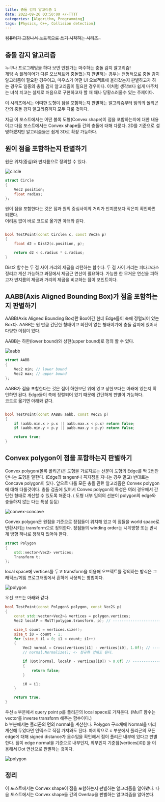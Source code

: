 ```yaml
---
title: 충돌 감지 알고리즘 1
date: 2022-09-26 03:50:00 +/-TTTT
categories: [Algorithm, Programming]
tags: [Physics, C++, Collision detection]  
---
```


~~컴퓨터가 고장나서 노트북으로 쓰기 시작하는 시리즈..~~

## 충돌 감지 알고리즘

누구나 프로그래밍을 하다 보면 언젠가는 마주하는 충돌 감지 알고리즘!  
게임 속 플레이어가 다른 오브젝트와 충돌했는지 판별하는 경우는 전형적으로 충돌 감지 알고리즘이 필요한 경우이고, 마우스가 어떤 UI 오브젝트에 올라갔는지 판별하고자 하는 경우도 일종의 충돌 감지 알고리즘이 필요한 경우이다. 이처럼 생각보다 쉽게 마주치는 녀석 치고는 실제로 처음으로 구현하고자 할 때 꽤나 당황스러울수 있는 주제이다.  

이 시리즈에서는 어떠한 도형이 점을 포함하는지 판별하는 알고리즘부터 임의의 폴리곤 간의 충돌 감지 알고리즘까지 모두 다룰 것이다.  

지금 이 포스트에서는 어떤 볼록 도형(Convex shape)이 점을 포함하는지에 대한 내용이고 다음 포스트에서는 Convex shape들 간의 충돌에 대해 다룬다. 2D를 기준으로 설명하겠지만 알고리즘들은 쉽게 3D로 확장 가능하다.  

## 원이 점을 포함하는지 판별하기 

원은 위치(중심)와 반지름으로 정의할 수 있다.  

![circle](/assets/img/collision/circle.png)  

```c++
struct Circle
{
    Vec2 position;
    float radius;
};
```

원이 점을 포함한다는 것은 점과 원의 중심사이의 거리가 반지름보다 작은지 확인하면 되겠다.  
어려움 없이 바로 코드로 옮기면 아래와 같다.  

```c++

bool TestPoint(const Circle& c, const Vec2& p)
{
    float d2 = Dist2(c.position, p);

    return d2 < c.radius * c.radius;
}

```

Dist2 함수는 두 점 사이 거리의 제곱을 리턴하는 함수다. 두 점 사이 거리는 피타고라스 정리고 계산 가능하고 과정에서 제곱근 연산이 필요하다. 가능한 한 무거운 연산을 피하고자 반지름의 제곱과 거리의 제곱을 비교하는 점이 포인트이다.  

## AABB(Axis Aligned Bounding Box)가 점을 포함하는지 판별하기

AABB(Axis Aligned Bounding Box)란 Box이긴 한데 Edge들이 축에 정렬되어 있는 Box다. AABB는 원 만큼 간단한 형태이고 회전이 없는 형태이기에 충돌 감지에 있어서 다양한 이점이 있다.  

AABB는 하한(lower bound)와 상한(upper bound)로 정의 할 수 있다. 

![aabb](/assets/img/collision/aabb.png)  

```c++
struct AABB
{
    Vec2 min; // lower bound
    Vec2 max; // upper bound
};
```

AABB가 점을 포함한다는 것은 점이 하한보단 위에 있고 상한보다는 아래에 있는지 확인하면 된다. Edge들이 축에 정렬되어 있기 때문에 간단하게 판별이 가능하다.  
코드로 옮기면 아래와 같다.  

```c++

bool TestPoint(const AABB& aabb, const Vec2& p)
{
    if (aabb.min.x > p.x || aabb.max.x < p.x) return false;
    if (aabb.min.y > p.y || aabb.max.y < p.y) return false;

    return true;
}

```

## Convex polygon이 점을 포함하는지 판별하기

Convex polygon(볼록 폴리곤)은 도형을 가로지르는 선분이 도형의 Edge를 딱 2번만 만나는 도형을 말한다. (Edge의 tangent나 꼭지점을 지나는 경우 말고) 반대로는 Concave polygon이 있다. 앞으로 다룰 모든 충돌 관련 알고리즘은 Convex polygon에 대해 다룰것이다. 충돌 검출에 있어서 Convex polygon의 특성은 여러 경우에서 간단한 형태로 계산할 수 있도록 해준다. ( 도형 내부 임의의 선분이 polygon의 edge와 충돌하지 않는 다는 특성 등등)

![convex-concave](/assets/img/collision/convex-concave.png)  

Convex polygon은 원점을 기준으로 정점들이 위치해 있고 이 점들을 world space로 변환시키는 transform으로 정의한다. 정점들의 winding order는 시계방향 또는 반시계 방향 하나로 정해져 있어야 한다.

```c++
struct Polygon
{
    std::vector<Vec2> vertices;
    Transform t;
};
```

local space에 vertices를 두고 transform을 이용해 오브젝트를 정의하는 방식은 그래픽스/게임 프로그래밍에서 흔하게 사용되는 방법이다.  

![polygon](/assets/img/collision/polygon.png)  

우선 코드는 아래와 같다.

```c++
bool TestPoint(const Polygon& polygon, const Vec2& p)
{
    const std::vector<Vec2>& vertices = polygon.vertices;
    Vec2 localP = MulT(polygon.transform, p); // ----------------------------------------- a

    size_t count = vertices.size();
    size_t i0 = count - 1;
    for (size_t i1 = 0; i1 < count; i1++)
    {
        Vec2 normal = Cross(vertices[i1] - vertices[i0], 1.0f); // ----------------------- b
        // normal.Normalize(); <- 정규화 안해도 된다.

        if (Dot(normal, localP - vertices[i0]) > 0.0f) // -------------------------------- c
        {
            return false;
        }

        i0 = i1;
    }

    return true;
}
```

우선 a 부분에서 query point p를 폴리곤의 local space로 가져온다. (MulT 함수는 vector를 inverse transform 해주는 함수이다.)  
b 부분에서는 폴리곤의 면의 normal을 계산한다. Polygon 구조체에 Normal을 미리 계산해 두었다면 인덱스로 직접 가져와도 된다.
마지막으로 c 부분에서 폴리곤의 모든 edge에 대해 signed distance가 음수임을 확인해서 점이 폴리곤 내부에 있다고 판별한다. 점이 edge normal을 기준으로 내부인지, 외부인지 기준점(vertices[i0]) 을 이용해서 Dot 연산으로 판별하는 것이다.

![polygon](/assets/img/collision/tpsd.png)  

## 정리

이 포스트에서는 Convex shape이 점을 포함하는지 판별하는 알고리즘을 알아봤다. 다음 포스트에서는 Convex shape들 간의 Overlap을 판별하는 알고리즘을 알아본다.  